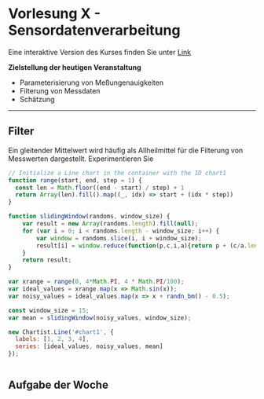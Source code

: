 <!--

author:   Sebastian Zug & Georg Jäger
email:    sebastian.zug@informatik.tu-freiberg.de & Georg.Jaeger@informatik.tu-freiberg.de
version:  1.0.0
language: de
comment:  In dieser Vorlesungen werden die Schichten einer Roboterarchitektur adressiert.
narrator: Deutsch Female

import: https://raw.githubusercontent.com/LiaTemplates/Rextester/master/README.md
import: https://raw.githubusercontent.com/liascript-templates/plantUML/master/README.md

script:   https://cdn.jsdelivr.net/chartist.js/latest/chartist.min.js

link: https://cdn.jsdelivr.net/chartist.js/latest/chartist.min.css

link: https://cdnjs.cloudflare.com/ajax/libs/animate.css/3.7.0/animate.min.css

@eval
<script>
function randn_bm() {
    var u = 0, v = 0;
    while(u === 0) u = Math.random(); //Converting [0,1) to (0,1)
    while(v === 0) v = Math.random();
    let num = Math.sqrt( -2.0 * Math.log( u ) ) * Math.cos( 2.0 * Math.PI * v );
    num = num / 10.0 + 0.5; // Translate to 0 -> 1
    if (num > 1 || num < 0) return randn_bm(); // resample between 0 and 1
    return num;
}

function range(start, end, step = 1) {
  const len = Math.floor((end - start) / step) + 1
  return Array(len).fill().map((_, idx) => start + (idx * step))
}
</script>
@end

-->

# Vorlesung X - Sensordatenverarbeitung

Eine interaktive Version des Kurses finden Sie unter [Link](https://liascript.github.io/course/?https://raw.githubusercontent.com/SebastianZug/SoftwareprojektRobotik/master/09_Sensordatenverarbeitung.md)

**Zielstellung der heutigen Veranstaltung**

+ Parameterisierung von Meßungenauigkeiten
+ Filterung von Messdaten
+ Schätzung

--------------------------------------------------------------------------------


## Filter

Ein gleitender Mittelwert wird häufig als Allheilmittel für die Filterung von
Messwerten dargestellt. Experimentieren Sie

<link rel="stylesheet" href="//cdn.jsdelivr.net/chartist.js/latest/chartist.min.css">

``` javascript  SlidingWindow.js
// Initialize a Line chart in the container with the ID chart1
function range(start, end, step = 1) {
  const len = Math.floor((end - start) / step) + 1
  return Array(len).fill().map((_, idx) => start + (idx * step))
}

function slidingWindow(randoms, window_size) {
    var result = new Array(randoms.length).fill(null);
    for (var i = 0; i < randoms.length - window_size; i++) {
        var window = randoms.slice(i, i + window_size);
        result[i] = window.reduce(function(p,c,i,a){return p + (c/a.length)},0);
    }
    return result;
}

var xrange = range(0, 4*Math.PI, 4 * Math.PI/100);
var ideal_values = xrange.map(x => Math.sin(x));
var noisy_values = ideal_values.map(x => x + randn_bm() - 0.5);

const window_size = 15;
var mean = slidingWindow(noisy_values, window_size);

new Chartist.Line('#chart1', {
  labels: [1, 2, 3, 4],
  series: [ideal_values, noisy_values, mean]
});
```
<script>@input</script>

<div class="ct-chart ct-golden-section" id="chart1"></div>


<!--
style="width: 70%; max-width: 7200px; display: block; margin-left: auto; margin-right: auto;"
-->
```ascii

```





## Aufgabe der Woche
